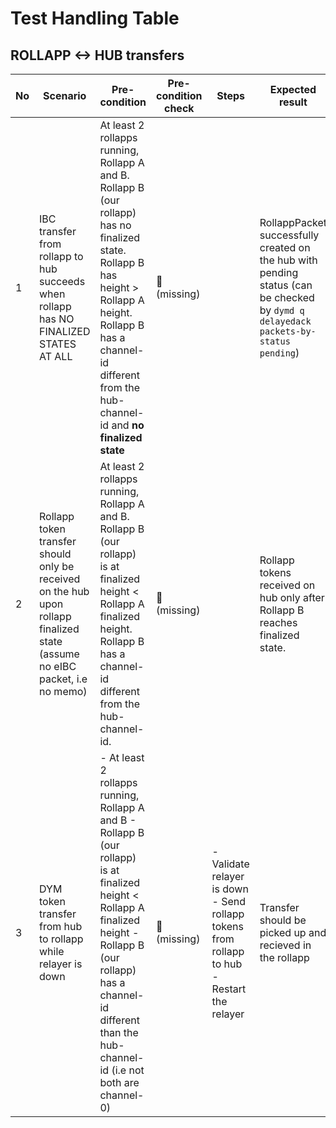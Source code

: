 # Test Handling Table

## ROLLAPP <-> HUB transfers

| No | Scenario | Pre-condition | Pre-condition check | Steps | Expected result | Expected result check | Covered By |
|----|----------|---------------|---------------------|-------|-----------------|-----------------------|------------|
| 1  | IBC transfer from rollapp to hub succeeds when rollapp has NO FINALIZED STATES AT ALL | At least 2 rollapps running, Rollapp A and B. Rollapp B (our rollapp) has no finalized state. Rollapp B has height > Rollapp A height. Rollapp B has a channel-id different from the hub-channel-id and **no finalized state**| 🛑 <br> (missing) || RollappPacket successfully created on the hub with pending status (can be checked by `dymd q delayedack packets-by-status pending`) | Partly solved <br> (lack query `packet commitment` left on the rollapp) | lacking |
| 2  | Rollapp token transfer should only be received on the hub upon rollapp finalized state (assume no eIBC packet, i.e no memo) | At least 2 rollapps running, Rollapp A and B. Rollapp B (our rollapp) is at finalized height < Rollapp A finalized height. Rollapp B has a channel-id different from the hub-channel-id. | 🛑 <br> (missing) || Rollapp tokens received on hub only after Rollapp B reaches finalized state. | Partly solved <br> (lack query `packet commitment` left on the rollapp) | [ibc_grace_period_test](../tests/ibc_grace_period_test.go) |
| 3  | DYM token transfer from hub to rollapp while relayer is down | - At least 2 rollapps running, Rollapp A and B - Rollapp B (our rollapp) is at finalized height < Rollapp A finalized height - Rollapp B (our rollapp) has a channel-id different than the hub-channel-id (i.e not both are channel-0)| 🛑 <br> (missing) | - Validate relayer is down - Send rollapp tokens from rollapp to hub - Restart the relayer | Transfer should be picked up and recieved in the rollapp | Partly solved <br> (lack query `packet commitment` left on the rollapp) | lacking |
